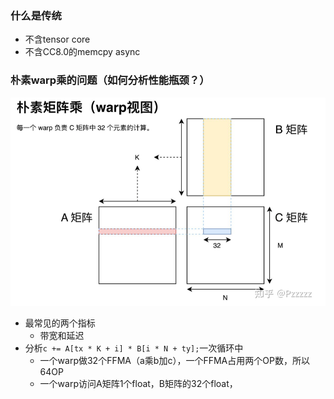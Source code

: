 ### 什么是传统
- 不含tensor core
- 不含CC8.0的memcpy async



### 朴素warp乘的问题（如何分析性能瓶颈？）
![](../../../../accessories/Pasted%20image%2020250320192922.png)
-  最常见的两个指标
	- 带宽和延迟
- 分析``c += A[tx * K + i] * B[i * N + ty];``一次循环中
	- 一个warp做32个FFMA（a乘b加c），一个FFMA占用两个OP数，所以64OP
	- 一个warp访问A矩阵1个float，B矩阵的32个float，
